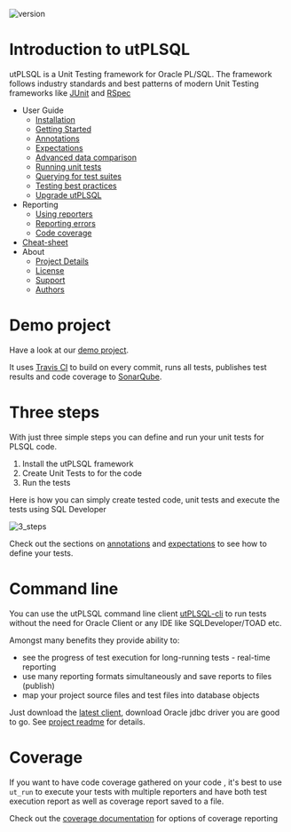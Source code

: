 ![version](https://img.shields.io/badge/version-v3.1.7.2737--develop-blue.svg)

# Introduction to utPLSQL

utPLSQL is a Unit Testing framework for Oracle PL/SQL.
The framework follows industry standards and best patterns of modern Unit Testing frameworks like [JUnit](http://junit.org/junit4/) and [RSpec](http://rspec.info/)

  - User Guide
       - [Installation](userguide/install.md)
       - [Getting Started](userguide/getting-started.md)
       - [Annotations](userguide/annotations.md)
       - [Expectations](userguide/expectations.md)
       - [Advanced data comparison](userguide/advanced_data_comparison.md)
       - [Running unit tests](userguide/running-unit-tests.md)
       - [Querying for test suites](userguide/querying_suites.md)
       - [Testing best practices](userguide/best-practices.md)
       - [Upgrade utPLSQL](userguide/upgrade.md)
  - Reporting
       - [Using reporters](userguide/reporters.md)
       - [Reporting errors](userguide/exception-reporting.md)
       - [Code coverage](userguide/coverage.md)
  - [Cheat-sheet](https://www.cheatography.com/jgebal/cheat-sheets/utplsql-v3-1-2/#downloads)
  - About
       - [Project Details](about/project-details.md)
       - [License](about/license.md)
       - [Support](about/support.md)
       - [Authors](about/authors.md)
       
# Demo project

Have a look at our [demo project](https://github.com/utPLSQL/utPLSQL-demo-project/).

It uses [Travis CI](https://travis-ci.org/utPLSQL/utPLSQL-demo-project) to build on every commit, runs all tests, publishes test results and code coverage to [SonarQube](https://sonarqube.com/dashboard?id=utPLSQL%3AutPLSQL-demo-project%3Adevelop).

# Three steps

With just three simple steps you can define and run your unit tests for PLSQL code.
 
1. Install the utPLSQL framework 
2. Create Unit Tests to for the code
3. Run the tests

Here is how you can simply create tested code, unit tests and execute the tests using SQL Developer

![3_steps](images/3_steps_to_run_utPLSQL.gif)

Check out the sections on [annotations](userguide/annotations.md) and [expectations](userguide/expectations.md) to see how to define your tests.  


# Command line

You can use the utPLSQL command line client [utPLSQL-cli](https://github.com/utPLSQL/utPLSQL-cli) to run tests without the need for Oracle Client or any IDE like SQLDeveloper/TOAD etc.

Amongst many benefits they provide ability to:
* see the progress of test execution for long-running tests - real-time reporting
* use many reporting formats simultaneously and save reports to files (publish)
* map your project source files and test files into database objects 

Just download the [latest client](https://github.com/utPLSQL/utPLSQL-cli/releases/latest), download Oracle jdbc driver you are good to go.
See [project readme](https://github.com/utPLSQL/utPLSQL-cli/blob/develop/README.md) for details.  

# Coverage

If you want to have code coverage gathered on your code , it's best to use `ut_run` to execute your tests with multiple reporters and have both test execution report as well as coverage report saved to a file.

Check out the [coverage documentation](userguide/coverage.md) for options of coverage reporting



    



